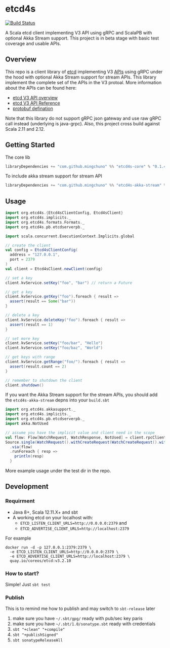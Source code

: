 # etcd4s

[![Build Status](https://travis-ci.org/mingchuno/etcd4s.svg?branch=master)](https://travis-ci.org/mingchuno/etcd4s)

A Scala etcd client implementing V3 API using gRPC and ScalaPB with optional Akka Stream support. This project is in beta stage with basic test coverage and usable APIs.

## Overview

This repo is a client library of [etcd](https://coreos.com/etcd/) implementing V3 [APIs](https://coreos.com/etcd/docs/latest/learning/api.html) using gRPC under the hood with optional Akka Stream support for stream APIs. This library implement the complete set of the APIs in the V3 protoal. More information about the APIs can be found here:

* [etcd V3 API overview](https://coreos.com/etcd/docs/latest/learning/api.html)
* [etcd V3 API Reference](https://coreos.com/etcd/docs/latest/dev-guide/api_reference_v3.html)
* [protobuf defination](https://github.com/mingchuno/etcd4s/tree/master/etcd4s-core/src/main/protobuf)

Note that this library do not support gRPC json gateway and use raw gRPC call instead (underlying is java-grpc). Also, this project cross build against Scala 2.11 and 2.12.

## Getting Started

The core lib

```scala
libraryDependencies += "com.github.mingchuno" %% "etcd4s-core" % "0.1.4"
```

To include akka stream support for stream API

```scala
libraryDependencies += "com.github.mingchuno" %% "etcd4s-akka-stream" % "0.1.4"
```

## Usage

```scala
import org.etcd4s.{Etcd4sClientConfig, Etcd4sClient}
import org.etcd4s.implicits._
import org.etcd4s.formats.Formats._
import org.etcd4s.pb.etcdserverpb._

import scala.concurrent.ExecutionContext.Implicits.global

// create the client
val config = Etcd4sClientConfig(
  address = "127.0.0.1",
  port = 2379
)
val client = Etcd4sClient.newClient(config)

// set a key
client.kvService.setKey("foo", "bar") // return a Future

// get a key
client.kvService.getKey("foo").foreach { result =>
  assert(result == Some("bar"))
}

// delete a key
client.kvService.deleteKey("foo").foreach { result =>
  assert(result == 1)
}

// set more key
client.kvService.setKey("foo/bar", "Hello")
client.kvService.setKey("foo/baz", "World")

// get keys with range
client.kvService.getRange("foo/").foreach { result =>
  assert(result.count == 2)
}

// remember to shutdown the client
client.shutdown()
```

If you want the Akka Stream support for the stream APIs, you should add the `etcd4s-akka-stream` depns into your `build.sbt`

```scala
import org.etcd4s.akkasupport._
import org.etcd4s.implicits._
import org.etcd4s.pb.etcdserverpb._
import akka.NotUsed

// assume you have the implicit value and client need in the scope
val flow: Flow[WatchRequest, WatchResponse, NotUsed] = client.rpcClient.watchRpc.watchFlow
Source.single(WatchRequest().withCreateRequest(WatchCreateRequest().withKey("foo")))
  .via(flow)
  .runForeach { resp =>
    println(resp)
  }
```

More example usage under the test dir in the repo.

## Development

### Requirment

* Java 8+, Scala 12.11.X+ and sbt
* A working etcd on your localhost with:
  - `ETCD_LISTEN_CLIENT_URLS=http://0.0.0.0:2379` and
  - `ETCD_ADVERTISE_CLIENT_URLS=http://localhost:2379`

For example

```
docker run -d -p 127.0.0.1:2379:2379 \
  -e ETCD_LISTEN_CLIENT_URLS=http://0.0.0.0:2379 \
  -e ETCD_ADVERTISE_CLIENT_URLS=http://localhost:2379 \
  quay.io/coreos/etcd:v3.2.10
```

### How to start?

Simple! Just `sbt test`

### Publish

This is to remind me how to publish and may switch to `sbt-release` later

1. make sure you have `~/.sbt/gpg/` ready with pub/sec key paris
2. make sure you have `~/.sbt/1.0/sonatype.sbt` ready with credentials
3. `sbt "+clean" "+compile"`
4. `sbt "+publishSigned"`
5. `sbt sonatypeReleaseAll`